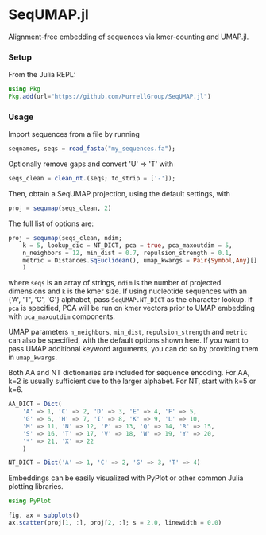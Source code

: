 # SeqUMAP.jl

Alignment-free embedding of sequences via kmer-counting and UMAP.jl.

### Setup

From the Julia REPL:

```julia
using Pkg
Pkg.add(url="https://github.com/MurrellGroup/SeqUMAP.jl")
```

### Usage

Import sequences from a file by running 

```julia
seqnames, seqs = read_fasta("my_sequences.fa");
```

Optionally remove gaps and convert 'U' => 'T' with

```julia
seqs_clean = clean_nt.(seqs; to_strip = ['-']);
```

Then, obtain a SeqUMAP projection, using the default settings, with 

```julia
proj = sequmap(seqs_clean, 2)
```

The full list of options are:
```julia
proj = sequmap(seqs_clean, ndim; 
    k = 5, lookup_dic = NT_DICT, pca = true, pca_maxoutdim = 5, 
    n_neighbors = 12, min_dist = 0.7, repulsion_strength = 0.1, 
    metric = Distances.SqEuclidean(), umap_kwargs = Pair{Symbol,Any}[]
    )
```

where `seqs` is an array of strings, `ndim` is the number of projected dimensions and `k` is the kmer size. If using nucleotide sequences with an {'A', 'T', 'C', 'G'} alphabet, pass `SeqUMAP.NT_DICT` as the character lookup. If `pca` is specified, PCA will be run on kmer vectors prior to UMAP embedding with `pca_maxoutdim` components. 

UMAP parameters `n_neighbors`, `min_dist`, `repulsion_strength` and `metric` can also be specified, with the default options shown here. If you want to pass UMAP additional keyword arguments, you can do so by providing them in `umap_kwargs`.

Both AA and NT dictionaries are included for sequence encoding. For AA, k=2 is usually sufficient due to the larger alphabet. For NT, start with k=5 or k=6. 

```julia
AA_DICT = Dict(
    'A' => 1, 'C' => 2, 'D' => 3, 'E' => 4, 'F' => 5, 
    'G' => 6, 'H' => 7, 'I' => 8, 'K' => 9, 'L' => 10, 
    'M' => 11, 'N' => 12, 'P' => 13, 'Q' => 14, 'R' => 15, 
    'S' => 16, 'T' => 17, 'V' => 18, 'W' => 19, 'Y' => 20, 
    '*' => 21, 'X' => 22
    )

NT_DICT = Dict('A' => 1, 'C' => 2, 'G' => 3, 'T' => 4)
```

Embeddings can be easily visualized with PyPlot or other common Julia plotting libraries. 

```julia
using PyPlot

fig, ax = subplots()
ax.scatter(proj[1, :], proj[2, :]; s = 2.0, linewidth = 0.0)
```
